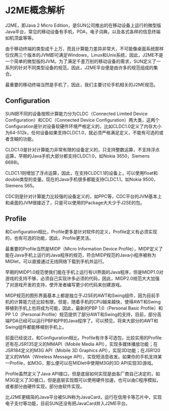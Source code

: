 # J2ME概念解析

J2ME，即Java 2 Micro Edition，是SUN公司推出的在移动设备上运行的微型版Java平台，常见的移动设备有手机，PDA，电子词典，以及各式各样的信息终端如机顶盒等等。

由于移动终端的类型成千上万，而且计算能力差异非常大，不可能像桌面系统那样仅仅两三个版本的JVM即可满足Windows，Linux和Unix系统，因此，J2ME不是一个简单的微型版的JVM。为了满足千差万别的移动设备的需求，SUN定义了一系列的针对不同类型设备的规范，因此，J2ME平台便是由许多的规范组成的集合。

最重要的移动终端当然是手机了，因此，我们主要讨论手机相关的J2ME规范。

## Configuration

SUN把不同的设备按照计算能力分为CLDC（Connected Limited Device Configuration）和CDC（Connected Device Configuration）两大类，这两个Configuration是针对设备软硬件环境严格定义的，比如CLDC1.0定义了内存大小为64-512k，任何设备如果支持CLDC1.0，就必须严格满足定义，不能有可选的或者含糊的功能。

CLDC1.0是针对计算能力非常有限的设备定义的，只支持整数运算，不支持浮点运算，早期的Java手机大部分都支持CLDC1.0，如Nokia 3650，Siemens 6688i。

CLDC1.1则增加了浮点运算，因此，在支持CLDC1.1的设备上，可以使用float和double类型的变量。现在的Java手机很多都能支持CLDC1.1，如Nokia 9500，Siemens S65。

CDC则是针对计算能力比较强的设备定义的，如PPC等，CDC平台的JVM基本上和桌面的JVM很接近了，只是可以使用的Package大大少于J2SE的包。

## Profile

和Configuration相比，Profile更多是针对软件的定义，Profile定义有必须实现的，也有可选的功能，因此，Profile更灵活。

最重要的Profile当然是MIDP（Micro Information Device Profile），MIDP定义了能在Java手机上运行的Java程序的规范，符合MIDP规范的Java小程序被称为MIDlet，可以直接通过无线网络下载到手机并运行。

早期的MIDP1.0规范使我们能在手机上运行有UI界面的Java程序，但是MIDP1.0对游戏的支持不够，必须自己实现许多必须的代码，因此，MIDP2.0规范大大加强了对游戏开发的支持，使开发者编写更少的代码来创建游戏。

MIDP规范的图形界面基本上都是独立于J2SE的AWT和Swing组件，因为目前手机的计算能力还比较有限，但是，随着手机的CPU越来越快，使得AWT和Swing移植到手机上也将成为可能，因此，最新的PBP 1.0（Personal Basic Profile）和PP 1.0（Personal Profile）规范提供了部分AWT和Swing的支持，目前，部分高端PDA已经可以运行PBP和PP的Java程序了。可以预见，将来大部分的AWT和Swing组件都能移植到手机上。

前面已经说过，和Configuration相比，Profile有许多可选包，比较实用的Profile还有在JSR135定义的MMAPI（Mobile Media API），实现多媒体播放功能；在JSR184定义的M3G API（Mobile 3D Graphics API），实现3D功能；在JSR120定义的WMA（Wireless Message API），实现短消息收发。如果你的手机支持某一Profile，如M3G，那么便可以在MIDlet中使用M3G的3D API实现3D游戏。

Profile虽然定义了Java API接口，但是底层如何实现是由各厂商自己决定的，如M3G定义了3D接口，但是底层实现既可以使用硬件加速，也可以由C程序模拟，或者部分由硬件实现，部分由软件实现。

比J2ME更精简的Java平台被SUN称为JavaCard，运行在信用卡等芯片中，实现电子支付等功能，目前SUN还没有把JavaCard并入J2ME平台。
